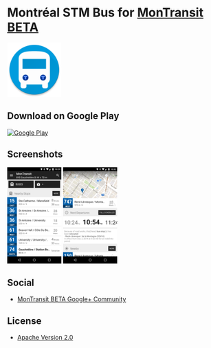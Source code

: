 # Montréal STM Bus for [MonTransit BETA](https://github.com/mtransitapps/mtransit-for-android)

<img width="25%" height="25%" src="https://raw.githubusercontent.com/mtransitapps/ca-montreal-stm-bus-android/master/pub/hi-res-app-icon.png"/>

## Download on Google Play

[![Google Play](https://developer.android.com/images/brand/en_app_rgb_wo_60.png)](https://play.google.com/store/apps/details?id=org.mtransit.android.ca_montreal_stm_bus)

## Screenshots

<img width="25%" height="25%" src="https://raw.githubusercontent.com/mtransitapps/ca-montreal-stm-bus-android/master/pub/screenshot-phone-1.png"/>
<img width="25%" height="25%" src="https://raw.githubusercontent.com/mtransitapps/ca-montreal-stm-bus-android/master/pub/screenshot-phone-2.png"/>

## Social

* [MonTransit BETA Google+ Community](https://plus.google.com/communities/111796337224469270605)

## License

* [Apache Version 2.0](http://www.apache.org/licenses/LICENSE-2.0.html)
